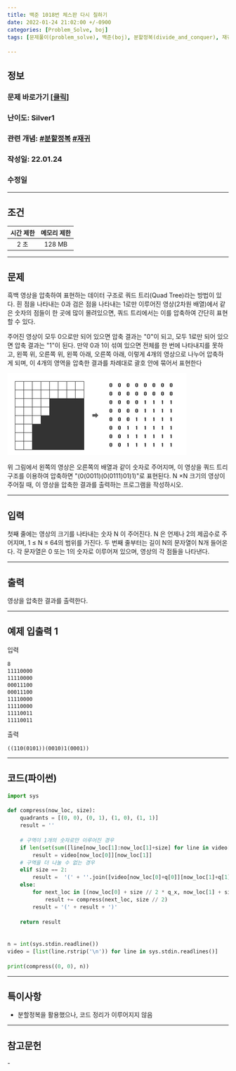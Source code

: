 ```yaml
---
title: 백준 1018번 체스판 다시 칠하기
date: 2022-01-24 21:02:00 +/-0900
categories: [Problem_Solve, boj]
tags: [문제풀이(problem_solve), 백준(boj), 분할정복(divide_and_conquer), 재귀(recursion)]

---
```

## 정보
### 문제 바로가기 [[클릭](https://www.acmicpc.net/problem/1992)]
### 난이도: Silver1
### 관련 개념: [#분할정복](https://www.acmicpc.net/problemset?sort=ac_desc&algo=24) [#재귀](https://www.acmicpc.net/problemset?sort=ac_desc&algo=62)
### 작성일: 22.01.24
### 수정일

---
## 조건

시간 제한|메모리 제한
:---:|:---:
2 초|128 MB

---
## 문제
흑백 영상을 압축하여 표현하는 데이터 구조로 쿼드 트리(Quad Tree)라는 방법이 있다. 흰 점을 나타내는 0과 검은 점을 나타내는 1로만 이루어진 영상(2차원 배열)에서 같은 숫자의 점들이 한 곳에 많이 몰려있으면, 쿼드 트리에서는 이를 압축하여 간단히 표현할 수 있다.

주어진 영상이 모두 0으로만 되어 있으면 압축 결과는 "0"이 되고, 모두 1로만 되어 있으면 압축 결과는 "1"이 된다. 만약 0과 1이 섞여 있으면 전체를 한 번에 나타내지를 못하고, 왼쪽 위, 오른쪽 위, 왼쪽 아래, 오른쪽 아래, 이렇게 4개의 영상으로 나누어 압축하게 되며, 이 4개의 영역을 압축한 결과를 차례대로 괄호 안에 묶어서 표현한다

![영상그림](/assets/img/problem_solve/boj/1992_problem.png)

위 그림에서 왼쪽의 영상은 오른쪽의 배열과 같이 숫자로 주어지며, 이 영상을 쿼드 트리 구조를 이용하여 압축하면 "(0(0011)(0(0111)01)1)"로 표현된다.  N ×N 크기의 영상이 주어질 때, 이 영상을 압축한 결과를 출력하는 프로그램을 작성하시오.

---
## 입력
첫째 줄에는 영상의 크기를 나타내는 숫자 N 이 주어진다. N 은 언제나 2의 제곱수로 주어지며, 1 ≤ N ≤ 64의 범위를 가진다. 두 번째 줄부터는 길이 N의 문자열이 N개 들어온다. 각 문자열은 0 또는 1의 숫자로 이루어져 있으며, 영상의 각 점들을 나타낸다.

---
## 출력
영상을 압축한 결과를 출력한다.

---
## 예제 입출력 1
입력
```
8
11110000
11110000
00011100
00011100
11110000
11110000
11110011
11110011
```

출력
```
((110(0101))(0010)1(0001))
```

---
## 코드(파이썬)
```python
import sys

def compress(now_loc, size):
    quadrants = [(0, 0), (0, 1), (1, 0), (1, 1)]
    result = ''
    
    # 구역이 1개의 숫자로만 이루어진 경우
    if len(set(sum([line[now_loc[1]:now_loc[1]+size] for line in video[now_loc[0]:now_loc[0]+size]], list()))) == 1:
        result = video[now_loc[0]][now_loc[1]]
    # 구역을 더 나눌 수 없는 경우
    elif size == 2:
        result =  '(' + ''.join([video[now_loc[0]+q[0]][now_loc[1]+q[1]] for q in quadrants]) + ')'
    else:
        for next_loc in [(now_loc[0] + size // 2 * q_x, now_loc[1] + size // 2 * q_y) for q_x, q_y in quadrants]:
            result += compress(next_loc, size // 2)
        result = '(' + result + ')'
    
    return result
    

n = int(sys.stdin.readline())
video = [list(line.rstrip('\n')) for line in sys.stdin.readlines()]

print(compress((0, 0), n))

```

---
## 특이사항
- 분할정복을 활용했으나, 코드 정리가 이루어지지 않음

---
## 참고문헌
\-
